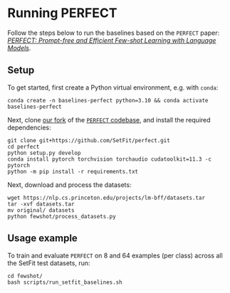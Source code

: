 # Running PERFECT

Follow the steps below to run the baselines based on the `PERFECT` paper: [_PERFECT: Prompt-free and Efficient Few-shot Learning with Language Models_](https://arxiv.org/abs/2204.01172).

## Setup

To get started, first create a Python virtual environment, e.g. with `conda`:

```
conda create -n baselines-perfect python=3.10 && conda activate baselines-perfect
```

Next, clone [our fork](https://github.com/SetFit/perfect) of the [`PERFECT` codebase](https://github.com/facebookresearch/perfect), and install the required dependencies:

```
git clone git+https://github.com/SetFit/perfect.git
cd perfect
python setup.py develop 
conda install pytorch torchvision torchaudio cudatoolkit=11.3 -c pytorch
python -m pip install -r requirements.txt
```

Next, download and process the datasets:

```
wget https://nlp.cs.princeton.edu/projects/lm-bff/datasets.tar
tar -xvf datasets.tar
mv original/ datasets
python fewshot/process_datasets.py
```

## Usage example

To train and evaluate `PERFECT` on 8 and 64 examples (per class) across all the SetFit test datasets, run:

```
cd fewshot/
bash scripts/run_setfit_baselines.sh
```